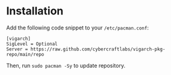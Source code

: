 # Installation

Add the following code snippet to your `/etc/pacman.conf`:

```
[vigarch]
SigLevel = Optional
Server = https://raw.github.com/cybercraftlabs/vigarch-pkg-repo/main/repo
```

Then, run `sudo pacman -Sy` to update repository.
